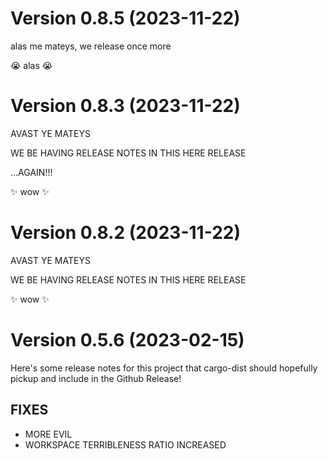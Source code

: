 # Version 0.8.5 (2023-11-22)

alas me mateys, we release once more

😭 alas 😭


# Version 0.8.3 (2023-11-22)

AVAST YE MATEYS

WE BE HAVING RELEASE NOTES IN THIS HERE RELEASE

...AGAIN!!!

✨ wow ✨


# Version 0.8.2 (2023-11-22)

AVAST YE MATEYS

WE BE HAVING RELEASE NOTES IN THIS HERE RELEASE

✨ wow ✨

# Version 0.5.6 (2023-02-15)

Here's some release notes for this project that cargo-dist should hopefully pickup and include in the Github Release!

## FIXES

* MORE EVIL
* WORKSPACE TERRIBLENESS RATIO INCREASED